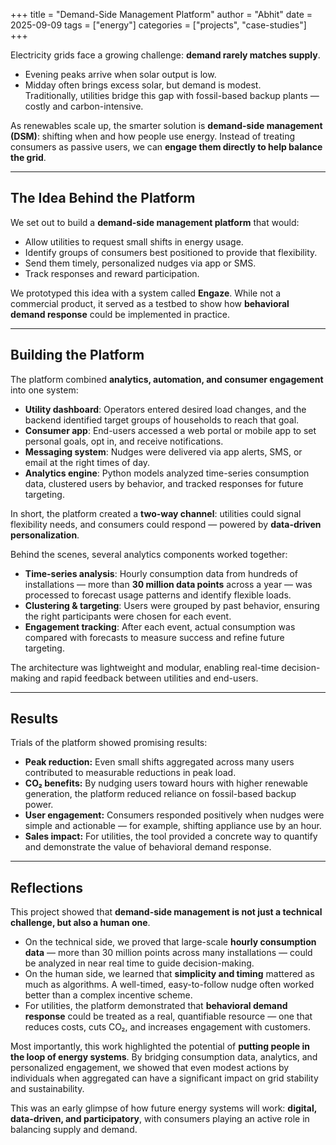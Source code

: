 +++
title = "Demand-Side Management Platform"
author = "Abhit"
date = 2025-09-09
tags = ["energy"]
categories = ["projects", "case-studies"]
+++

Electricity grids face a growing challenge: **demand rarely matches supply**.  
- Evening peaks arrive when solar output is low.  
- Midday often brings excess solar, but demand is modest.  
Traditionally, utilities bridge this gap with fossil-based backup plants — costly and carbon-intensive.  

As renewables scale up, the smarter solution is **demand-side management (DSM)**: shifting when and how people use energy. Instead of treating consumers as passive users, we can **engage them directly to help balance the grid**.  

---

## The Idea Behind the Platform

We set out to build a **demand-side management platform** that would:  
- Allow utilities to request small shifts in energy usage.  
- Identify groups of consumers best positioned to provide that flexibility.  
- Send them timely, personalized nudges via app or SMS.  
- Track responses and reward participation.  

We prototyped this idea with a system called **Engaze**. While not a commercial product, it served as a testbed to show how **behavioral demand response** could be implemented in practice.  

---

## Building the Platform

The platform combined **analytics, automation, and consumer engagement** into one system:  

- **Utility dashboard**: Operators entered desired load changes, and the backend identified target groups of households to reach that goal.  
- **Consumer app**: End-users accessed a web portal or mobile app to set personal goals, opt in, and receive notifications.  
- **Messaging system**: Nudges were delivered via app alerts, SMS, or email at the right times of day.  
- **Analytics engine**: Python models analyzed time-series consumption data, clustered users by behavior, and tracked responses for future targeting.  

In short, the platform created a **two-way channel**: utilities could signal flexibility needs, and consumers could respond — powered by **data-driven personalization**.  

Behind the scenes, several analytics components worked together:  

- **Time-series analysis**: Hourly consumption data from hundreds of installations — more than **30 million data points** across a year — was processed to forecast usage patterns and identify flexible loads.  
- **Clustering & targeting**: Users were grouped by past behavior, ensuring the right participants were chosen for each event.  
- **Engagement tracking**: After each event, actual consumption was compared with forecasts to measure success and refine future targeting.  

The architecture was lightweight and modular, enabling real-time decision-making and rapid feedback between utilities and end-users.  

---

## Results

Trials of the platform showed promising results:  

- **Peak reduction:** Even small shifts aggregated across many users contributed to measurable reductions in peak load.  
- **CO₂ benefits:** By nudging users toward hours with higher renewable generation, the platform reduced reliance on fossil-based backup power.  
- **User engagement:** Consumers responded positively when nudges were simple and actionable — for example, shifting appliance use by an hour.  
- **Sales impact:** For utilities, the tool provided a concrete way to quantify and demonstrate the value of behavioral demand response.  

--- 

## Reflections

This project showed that **demand-side management is not just a technical challenge, but also a human one**.  

- On the technical side, we proved that large-scale **hourly consumption data** — more than 30 million points across many installations — could be analyzed in near real time to guide decision-making.  
- On the human side, we learned that **simplicity and timing** mattered as much as algorithms. A well-timed, easy-to-follow nudge often worked better than a complex incentive scheme.  
- For utilities, the platform demonstrated that **behavioral demand response** could be treated as a real, quantifiable resource — one that reduces costs, cuts CO₂, and increases engagement with customers.  

Most importantly, this work highlighted the potential of **putting people in the loop of energy systems**. By bridging consumption data, analytics, and personalized engagement, we showed that even modest actions by individuals when aggregated can have a significant impact on grid stability and sustainability.  

This was an early glimpse of how future energy systems will work: **digital, data-driven, and participatory**, with consumers playing an active role in balancing supply and demand.  
